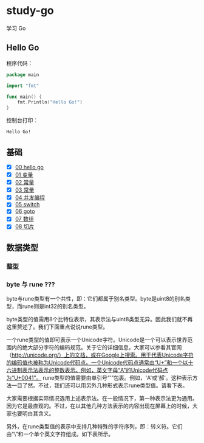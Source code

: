 # study-go

学习 Go

## Hello Go

程序代码：

```go
package main

import "fmt"

func main() {
	fmt.Println("Hello Go!")
}
```

控制台打印：
```
Hello Go!
```

## 基础

- [x] [00 hello go](00-hello-go)
- [x] [01 变量](01-varible)
- [x] [02 常量](02-constant)
- [x] [03 常量](03-func)
- [x] [04 并发编程](04-goroutine)
- [x] [05 switch](05-switch)
- [x] [06 goto](06-goto)
- [x] [07 数组](07-array)
- [x] [08 切片](08-slice)

## 数据类型

### 整型

### byte 与 rune  ???

byte与rune类型有一个共性，即：它们都属于别名类型。byte是uint8的别名类型，而rune则是int32的别名类型。

byte类型的值需用8个比特位表示，其表示法与uint8类型无异。因此我们就不再这里赘述了。我们下面重点说说rune类型。

一个rune类型的值即可表示一个Unicode字符。Unicode是一个可以表示世界范围内的绝大部分字符的编码规范。关于它的详细信息，大家可以参看其官网（http://unicode.org/）上的文档，或在Google上搜索。用于代表Unicode字符的编码值也被称为Unicode代码点。一个Unicode代码点通常由“U+”和一个以十六进制表示法表示的整数表示。例如，英文字母“A”的Unicode代码点为“U+0041”。
    rune类型的值需要由单引号“'”包裹。例如，'A'或'郝'。这种表示方法一目了然。不过，我们还可以用另外几种形式表示rune类型值。请看下表。  

大家需要根据实际情况选用上述表示法。在一般情况下，第一种表示法更为通用。因为它是最直观的。不过，在以其他几种方法表示的内容出现在屏幕上的时候，大家也要明白其含义。
  
另外，在rune类型值的表示中支持几种特殊的字符序列，即：转义符。它们由“\”和一个单个英文字符组成。如下表所示。

